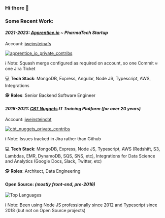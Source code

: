 ### Hi there 👋

<!--
**josher19/josher19** is a ✨ _special_ ✨ repository because its `README.md` (this file) appears on your GitHub profile.

Here are some ideas to get you started:

- 🔭 I’m currently working on ...
- 🌱 I’m currently learning ...
- 👯 I’m looking to collaborate on ...
- 🤔 I’m looking for help with ...
- 💬 Ask me about ...
- 📫 How to reach me: ...
- 😄 Pronouns: ...
- ⚡ Fun fact: ...

-->

### Some Recent Work:

#### _2021-2023: [Apprentice.io](https://apprentice.io) ~ PharmaTech Startup_

Account: [jweinsteinafs](https://github.com/jweinsteinafs?tab=overview&from=2022-12-01&to=2022-12-31)

<a href="https://github.com/jweinsteinafs?tab=overview&from=2022-12-01&to=2022-12-31" target="blank"><img alt="apprentice_io_private_contribs" title="Apprentio.io (Private) Contributions / PR's" src="https://github.com/josher19/josher19/assets/175075/3c31cf50-d9ea-49eb-9195-0dd4dc85b654" /></a>

ℹ️ Note: Squash merge configured as required on account, so one Commit &asymp; one Jira Ticket

💻 **Tech Stack**: MongoDB, Express, Angular, Node JS, Typescript, AWS, Integrations

🕵️ **Roles**: Senior Backend Software Engineer

#### _2016-2021: [CBT Nuggets](https://cbtnuggets.com) IT Training Platform (for over 20 years)_

Account: [jweinsteincbt](https://github.com/jweinsteincbt?tab=overview&from=2020-12-01&to=2020-12-31)

<a href="https://github.com/jweinsteincbt?tab=overview&from=2020-12-01&to=2020-12-31" target="blank"><img alt="cbt_nuggets_private_contribs" title="CBT Nuggets Commits" src="https://github.com/josher19/josher19/assets/175075/94abe5ae-c194-4bac-9b5f-99c0d699fb68" /></a>

ℹ️ Note: Issues tracked in Jira rather than Github

💻 **Tech Stack**: MongoDB, Express, Node JS, Typescript, AWS (Redshift, S3, Lambdas, EMR, DynamoDB, SQS, SNS, etc), Integrations for Data Science and Analytics (Google Docs, Slack, Twitter, etc)

🕵️ **Roles**: Architect, Data Engineering

#### Open Source: _(mostly front-end, pre-2016)_

![Top Languages](https://github-readme-stats.vercel.app/api/top-langs/?username=josher19&layout=compact&langs_count=6&border_radius=15&count_private=true)

ℹ️ Note: Been using Node JS professionally since 2012 and Typescript since 2018 (but not on Open Source projects)
